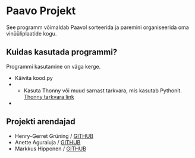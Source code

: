# Paavo Projekt

See programm võimaldab Paavol sorteerida ja paremini organiseerida oma vinüüliplaatide kogu.

## Kuidas kasutada programmi?
Programmi kasutamine on väga kerge.
- Käivita kood.py 
- - Kasuta Thonny või muud sarnast tarkvara, mis kasutab Pythonit. [Thonny tarkvara link](https://thonny.org/ "Thonny tarkvara") 
-

## Projekti arendajad
- Henry-Gerret Grüning / [GITHUB](https://github.com/HenryGerretGruning/OOPLahendused/tree/master/PaavoProject "Henry-Gerret Grüning Github") 
- Anette Aguraiuja / [GITHUB](https://github.com/AnetteAgura/parimad_praktikad "Anette Aguraiuja Github") 
- Markkus Hipponen / [GITHUB](https://github.com/hipponen03/OOP-lahendused/tree/master/Paavo "Markus Hipponen Github") 
